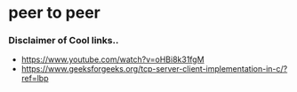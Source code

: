 # peer to peer 

### Disclaimer of Cool links..
* https://www.youtube.com/watch?v=oHBi8k31fgM
* https://www.geeksforgeeks.org/tcp-server-client-implementation-in-c/?ref=lbp
